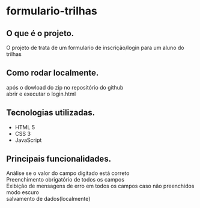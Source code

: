 # formulario-trilhas
## O que é o projeto.
  O projeto de trata de um formulario de inscrição/login para um aluno do trilhas <br>
## Como rodar localmente.
  após o dowload do zip no repositório do github <br>
  abrir e executar o login.html <br>
## Tecnologias utilizadas.
  * HTML 5
  * CSS 3
  * JavaScript
## Principais funcionalidades.
  Análise se o valor do campo digitado está correto <br>
  Preenchimento obrigatório de todos os campos <br>
  Exibição de mensagens de erro em todos os campos caso não preenchidos <br> 
  modo escuro <br>
  salvamento de dados(localmente) <br>
